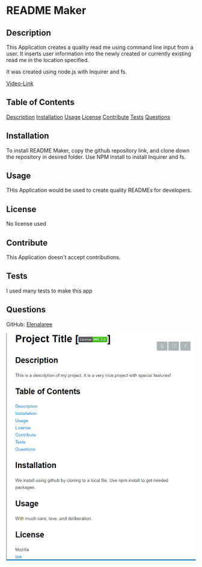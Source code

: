 # README Maker


## Description 

This Application creates a quality read me using command line input from a user. It inserts user information into the newly created or currently existing read me in the location specified.

It was created using node.js with Inquirer and fs.

[Video-Link](https://drive.google.com/file/d/1ZQ-9gBOvRB7fGhmEn_fLxczWEp6jD9MC/view)

## Table of Contents 

[Description](#description)
[Installation](#installation)
[Usage](#usage)
[License](#license)
[Contribute](#contribute)
[Tests](#tests)
[Questions](#questions)
 
## Installation

To install README Maker, copy the github repository link, and clone down the repository in desired folder. Use NPM install to install Inquirer and fs.

## Usage

THis Application would be used to create quality READMEs for developers.

## License

No license used

## Contribute

This Application doesn't accept contributions.

## Tests

I used many tests to make this app

## Questions

GitHub: [Elenalaree](https://github.com/elenalaree)

![README maker](./img/maker-example.png)
